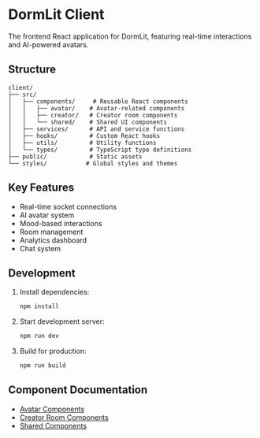 # DormLit Client

The frontend React application for DormLit, featuring real-time interactions and AI-powered avatars.

## Structure

```
client/
├── src/
│   ├── components/     # Reusable React components
│   │   ├── avatar/    # Avatar-related components
│   │   ├── creator/   # Creator room components
│   │   └── shared/    # Shared UI components
│   ├── services/      # API and service functions
│   ├── hooks/         # Custom React hooks
│   ├── utils/         # Utility functions
│   └── types/         # TypeScript type definitions
├── public/            # Static assets
└── styles/           # Global styles and themes
```

## Key Features

- Real-time socket connections
- AI avatar system
- Mood-based interactions
- Room management
- Analytics dashboard
- Chat system

## Development

1. Install dependencies:
   ```bash
   npm install
   ```

2. Start development server:
   ```bash
   npm run dev
   ```

3. Build for production:
   ```bash
   npm run build
   ```

## Component Documentation

- [Avatar Components](src/components/avatar/README.md)
- [Creator Room Components](src/components/creator/README.md)
- [Shared Components](src/components/shared/README.md) 